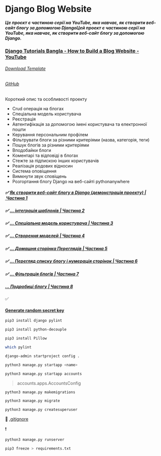 # Django Blog Website

***Це проєкт є частиною серії на YouTube, яка навчає, як створити веб-сайт блогу за допомогою DjangoЦей проект є частиною серії на YouTube, яка навчає, як створити веб-сайт блогу за допомогою Django.***

### [Django Tutorials Bangla - How to Build a Blog Website - YouTube](https://www.youtube.com/playlist?list=PLoomN1iY7V9neojqrkqPVvE0GdmfOTcht)

###### [Download Template](https://templatemo.com/tm-551-stand-blog)

###### [GitHub](https://github.com/MoinulHossainNabil/Blog-Website-Django-Tutorials-Youtube)

Короткий опис та особливості проекту

- Crud операція на блогах
- Спеціальна модель користувача
- Реєстрація
- Автентифікація за допомогою імені користувача та електронної пошти
- Керування персональним профілем
- Фільтрувати блоги за різними критеріями (назва, категорія, теги)
- Пошук блогів за різними критеріями
- Вподобайки блоги
- Коментарі та відповіді в блогах
- Стежте за підпискою інших користувачів
- Реалізація родових відносин
- Система оповіщення
- Вимкнути звук сповіщень
- Розгортання блогу Django на веб-сайті pythonanywhere

##### ✅ [Як створити веб-сайт блогу в Django (демонстрація проекту) | Частина 1](https://www.youtube.com/watch?v=WpyXXBTcERc&list=PLoomN1iY7V9neojqrkqPVvE0GdmfOTcht&index=3&t=29s)

##### ✅ [... інтеграція шаблонів | Частина 2](https://www.youtube.com/watch?v=GHt_AgcFt8Y&list=PLoomN1iY7V9neojqrkqPVvE0GdmfOTcht&index=2&t=11s)

##### ✅ [... Спеціальна модель користувача | Частина 3](https://www.youtube.com/watch?v=NgahwM3pF6A&list=PLoomN1iY7V9neojqrkqPVvE0GdmfOTcht&index=3&t=200s)

##### ✅  [... Створення моделей | Частина 4](https://www.youtube.com/watch?v=YjdJB2w4u8U&list=PLoomN1iY7V9neojqrkqPVvE0GdmfOTcht&index=4&t=17s)

##### ✅ [... Домашня сторінка Переглядів | Частина 5](https://www.youtube.com/watch?v=namAMR8NXTI&list=PLoomN1iY7V9neojqrkqPVvE0GdmfOTcht&index=5&t=112s)

##### ✅  [... Перегляд списку блогу і нумерація сторінок | Частина 6](https://www.youtube.com/watch?v=3pvAcX7LnZs&list=PLoomN1iY7V9neojqrkqPVvE0GdmfOTcht&index=6&t=2s)

##### ✅  [... Фільтрація блогів | Частина 7](https://www.youtube.com/watch?v=gHUqtwd8TAM&list=PLoomN1iY7V9neojqrkqPVvE0GdmfOTcht&index=7)

##### [... Подробиці блогу | Частина 8](https://www.youtube.com/watch?v=Nip8eGeXz44&list=PLoomN1iY7V9neojqrkqPVvE0GdmfOTcht&index=9)

##### []()

##### []()

##### []()




 ✅ 

#### [Generate random secret key](https://djecrety.ir/)

```bash
pip3 install django pylint
```

```bash
pip3 install python-decouple
```

```bash
pip3 install Pillow
```

```bash
which pylint
```

```bash
django-admin startproject config .
```

```bash
python3 manage.py startapp <name>
```

```bash
python3 manage.py startapp accounts
```

> accounts.apps.AccountsConfig

```bash
python3 manage.py makemigrations
```

```bash
python3 manage.py migrate
```

```bash
python3 manage.py createsuperuser
```

🔗 [.gitignore](https://www.toptal.com/developers/gitignore)

❗
```bash
python3 manage.py runserver
```

```bash
pip3 freeze > requirements.txt
```
